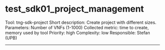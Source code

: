 # test_sdk01_project_management

Tool: tng-sdk-project
 Short description: Create project with different sizes.
 Parameters: Number of VNFs (1-1000)
 Collected metric: time to create, memory used by tool
 Priority: high
 Complexity: low
 Responsible: Stefan (UPB)

---

